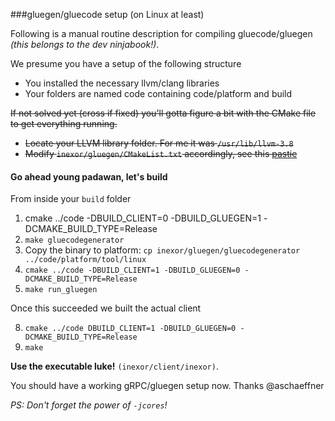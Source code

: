 
###gluegen/gluecode setup (on Linux at least)

Following is a manual routine description for compiling gluecode/gluegen _(this belongs to the dev ninjabook!)_.

We presume you have a setup of the following structure

- You installed the necessary llvm/clang libraries
- Your folders are named code containing code/platform and build

~~If not solved yet (cross if fixed) you'll gotta figure a bit with the CMake file to get everything running.~~

- ~~Locate your LLVM library folder. For me it was `/usr/lib/llvm-3.8`~~
- ~~Modify `inexor/gluegen/CMakeList.txt` accordingly, see this [pastie](http://pastie.org/10874137#9-10)~~

#### Go ahead young padawan, let's build
From inside your `build` folder

 1. cmake ../code -DBUILD_CLIENT=0 -DBUILD_GLUEGEN=1 -DCMAKE_BUILD_TYPE=Release
 2. `make gluecodegenerator`
 3. Copy the binary to platform: `cp inexor/gluegen/gluecodegenerator ../code/platform/tool/linux`
 4. `cmake ../code -DBUILD_CLIENT=1 -DBUILD_GLUEGEN=0 -DCMAKE_BUILD_TYPE=Release`
 5. `make run_gluegen`

Once this succeeded we built the actual client

 8. `cmake ../code DBUILD_CLIENT=1 -DBUILD_GLUEGEN=0 -DCMAKE_BUILD_TYPE=Release`
 9. `make`

**Use the executable luke!** `(inexor/client/inexor)`. 

You should have a working gRPC/gluegen setup now. Thanks @aschaeffner

_PS: Don't forget the power of `-jcores`!_
